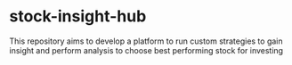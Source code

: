 # stock-insight-hub
This repository aims to develop a platform to run custom strategies to gain insight and perform analysis to choose best performing stock for investing 
